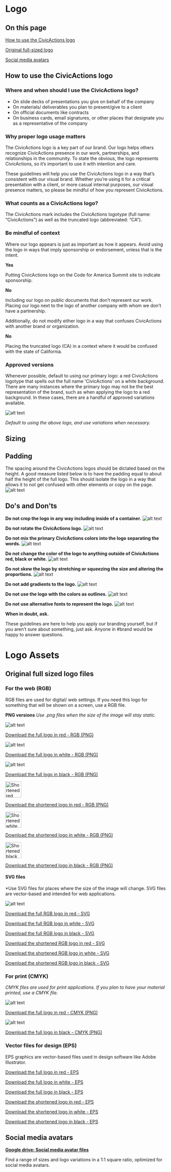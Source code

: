 # Logo

## On this page
[How to use the CivicActions logo](#how-to-use-the-civicactions-logo)

[Original full-sized logo](#original-full-sized-logo-files)

[Social media avatars](#logo-files-sized-for-social-media-avatars)

## How to use the CivicActions logo
### Where and when should I use the CivicActions logo?
+   On slide decks of presentations you give on behalf of the company
+   On materials/ deliverables you plan to present/give to a client
+   On official documents like contracts 
+   On business cards, email signatures, or other places that designate you as a representative of the company

### Why proper logo usage matters 
The CivicActions logo is a key part of our brand. Our logo helps others recognize CivicActions presence in our work, partnerships, and relationships in the community. To state the obvious, the logo represents CivicActions, so it’s important to use it with intention and care. 

These guidelines will help you use the CivicActions logo in a way that’s consistent with our visual brand. Whether you’re using it for a critical presentation with a client, or more casual internal purposes, our visual presence matters, so please be mindful of how you represent CivicActions.

### What counts as a CivicActions logo? 
The CivicActions mark includes the CivicActions logotype (full name: “CivicActions”) as well as the truncated logo (abbreviated: “CA”). 


### Be mindful of context
Where our logo appears is just as important as how it appears. Avoid using the logo in ways that imply sponsorship or endorsement, unless that is the intent. 

**Yes**

Putting CivicActions logo on the Code for America Summit site to indicate sponsorship.

**No**

Including our logo on public documents that don’t represent our work. Placing our logo next to the logo of another company with whom we don’t have a partnership.

Additionally, do not modify either logo in a way that confuses CivicActions with another brand or organization. 

**No**

Placing the truncated logo (CA) in a context where it would be confused with the state of California.

### Approved versions
Whenever possible, default to using our primary logo: a red CivicActions logotype that spells out the full name 'CivicActions' on a white background. There are many instances where the primary logo may not be the best representation of the brand, such as when applying the logo to a red background. In these cases, there are a handful of approved variations available.

![alt text](https://raw.githubusercontent.com/CivicActions/style-guide/master/docs/img/CA-full-RGB_original.png "Logo Title Text 1")

*Default to using the above logo, and use variations when necessary.*

## Sizing

## Padding

The spacing around the CivicActions logos should be dictated based on the height. A good measure listed below is to have the padding equal to about half the height of the full logo. This should isolate the logo in a way that allows it to not get confused with other elements or copy on the page.
![alt text](https://raw.githubusercontent.com/CivicActions/style-guide/master/docs/img/CA-logo-padding.png "Logo Title Text 1")

## Do's and Don'ts

**Do not crop the logo in any way including inside of a container.**
![alt text](https://raw.githubusercontent.com/CivicActions/style-guide/master/docs/img/CA-logo-cropping.png "Cropped logo")

**Do not rotate the CivicActions logo.**
![alt text](https://raw.githubusercontent.com/CivicActions/style-guide/master/docs/img/CA-logo-rotate.png "Cropped logo")

**Do not mix the primary CivicActions colors into the logo separating the words.**
![alt text](https://raw.githubusercontent.com/CivicActions/style-guide/master/docs/img/CA-logo-colorsep.png "Cropped logo")

**Do not change the color of the logo to anything outside of CivicActions red, black or white.**
![alt text](https://raw.githubusercontent.com/CivicActions/style-guide/master/docs/img/CA-logo-color.png "Cropped logo")

**Do not skew the logo by stretching or squeezing the size and altering the proportions.**
![alt text](https://raw.githubusercontent.com/CivicActions/style-guide/master/docs/img/CA-logo-skew.png "Cropped logo")

**Do not add gradients to the logo.**
![alt text](https://raw.githubusercontent.com/CivicActions/style-guide/master/docs/img/CA-logo-gradient.png "Cropped logo")

**Do not use the logo with the colors as outlines.**
![alt text](https://raw.githubusercontent.com/CivicActions/style-guide/master/docs/img/CA-logo-outline.png "Cropped logo")

**Do not use alternative fonts to represent the logo.**
![alt text](https://raw.githubusercontent.com/CivicActions/style-guide/master/docs/img/CA-logo-text.png "Cropped logo")

**When in doubt, ask.**

These guidelines are here to help you apply our branding yourself, but if you aren’t sure about something, just ask. Anyone in #brand would be happy to answer questions.

# Logo Assets 

## Original full sized logo files

### For the web (RGB)
RGB files are used for digital/ web settings. If you need this logo for something that will be shown on a screen, use a RGB file.

**PNG versions**
*Use .png files when the size of the image will stay static.*

![alt text](https://raw.githubusercontent.com/CivicActions/style-guide/master/docs/img/CA-full-RGB_original.png "Logo Title Text 1")

[Download the full logo in red - RGB (PNG)](https://drive.google.com/open?id=1pvgK2Wd8ys-nSm7Azm9y3mYkPj0GJGzn)

![alt text](https://raw.githubusercontent.com/CivicActions/style-guide/master/docs/img/CA-full-RGB_white.png "Logo Title Text 1")

[Download the full logo in white - RGB (PNG)](https://drive.google.com/open?id=1TQx2CK38KFIcyNPHDFv06ipat6TUrpkL)

![alt text](https://raw.githubusercontent.com/CivicActions/style-guide/master/docs/img/CA-full-RGB_black.png "Logo Title Text 1")

[Download the full logo in black - RGB (PNG)](https://drive.google.com/open?id=1eB41j9B1wu-iu-6KYBH2_EE7L7fpsWcw)

<p align="left">
  <img src="https://raw.githubusercontent.com/CivicActions/style-guide/master/docs/img/CA-truncated-RGB_original.png" width="50" title="Shortened red RGB logo">
</p>

[Download the shortened logo in red - RGB (PNG)](https://drive.google.com/open?id=1WSLHe6wfM3D9HMT2GYeX51Lvv0c0nPGm)

<p align="left">
  <img src="https://raw.githubusercontent.com/CivicActions/style-guide/master/docs/img/CA-truncated-RGB_white.png" width="50" title="Shortened white RGB logo">
</p>

[Download the shortened logo in white - RGB (PNG)](https://raw.githubusercontent.com/CivicActions/style-guide/master/docs/img/CA-truncated-RGB_original.png)

<p align="left">
  <img src="https://raw.githubusercontent.com/CivicActions/style-guide/master/docs/img/CA-truncated-RGB_black.png" width="50" title="Shortened black RGB logo">
</p>

[Download the shortened logo in black - RGB (PNG)](https://raw.githubusercontent.com/CivicActions/style-guide/master/docs/img/CA-truncated-RGB_original.png)


#### SVG files
*Use SVG files for places where the size of the image will change. SVG files are vector-based and intended for web applications. 

![alt text](https://raw.githubusercontent.com/CivicActions/style-guide/master/docs/img/CA-truncated-RGB_original.svg "Full-logo-red-RGB-SVG")

[Download the full RGB logo in red - SVG](https://raw.githubusercontent.com/CivicActions/style-guide/master/docs/img/CA-truncated-RGB_original.svg)

[Download the full RGB logo in white - SVG](https://raw.githubusercontent.com/CivicActions/style-guide/master/docs/img/CA-truncated-RGB_original.svg)

[Download the full RGB logo in black - SVG](https://raw.githubusercontent.com/CivicActions/style-guide/master/docs/img/CA-truncated-RGB_original.svg)

[Download the shortened RGB logo in red - SVG](https://raw.githubusercontent.com/CivicActions/style-guide/master/docs/img/CA-truncated-RGB_original.svg)

[Download the shortened RGB logo in white - SVG](https://raw.githubusercontent.com/CivicActions/style-guide/master/docs/img/CA-truncated-RGB_original.svg)

[Download the shortened RGB logo in black - SVG](https://raw.githubusercontent.com/CivicActions/style-guide/master/docs/img/CA-truncated-RGB_original.svg)

### For print (CMYK)
*CMYK files are used for print applications. If you plan to have your material printed, use a CMYK file.*

![alt text](https://raw.githubusercontent.com/CivicActions/style-guide/master/docs/img/CA-full-CMYK_red.png "Full-logo-red-CMYK-PNG")

[Download the full logo in red - CMYK (PNG)](https://raw.githubusercontent.com/CivicActions/style-guide/master/docs/img/CA-full-CMYK_red.png)

![alt text](https://raw.githubusercontent.com/CivicActions/style-guide/master/docs/img/CA-full-CMYK_red.png "Full-logo-black-CMYK-PNG")

[Download the full logo in black - CMYK (PNG)](https://raw.githubusercontent.com/CivicActions/style-guide/master/docs/img/CA-full-CMYK_black.png)


### Vector files for design (EPS)

EPS graphics are vector-based files used in design software like Adobe Illustrator. 

[Download the full logo in red - EPS](https://raw.githubusercontent.com/CivicActions/style-guide/master/docs/img/civicactions-logo-red.eps)



[Download the full logo in white - EPS](https://raw.githubusercontent.com/CivicActions/style-guide/master/docs/img/civicactions-logo-white.eps)



[Download the full logo in black - EPS](https://raw.githubusercontent.com/CivicActions/style-guide/master/docs/img/civicactions-logo-black.eps)

[Download the shortened logo in red - EPS](https://raw.githubusercontent.com/CivicActions/style-guide/master/docs/img/CA-truncated_original.eps)



[Download the shortened logo in white - EPS](https://raw.githubusercontent.com/CivicActions/style-guide/master/docs/img/CA-truncated_white.eps)



[Download the shortened logo in black - EPS](https://raw.githubusercontent.com/CivicActions/style-guide/master/docs/img/CA-truncated_black.eps)

## Social media avatars

**[Google drive: Social media avatar files](https://drive.google.com/open?id=1ueoLjUGQY9IC8cgk2xVG0x4S6xlgLyFZ)**

Find a range of sizes and logo variations in a 1:1 square ratio, optimized for social media avatars.
